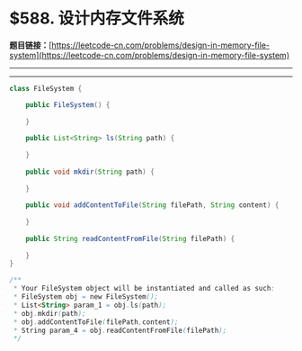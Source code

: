 # $588. 设计内存文件系统

**题目链接：**[https://leetcode-cn.com/problems/design-in-memory-file-system](https://leetcode-cn.com/problems/design-in-memory-file-system)

---

<Cards card="leetcode_588_design-in-memory-file-system"></Cards>

---

```java
class FileSystem {

    public FileSystem() {
        
    }
    
    public List<String> ls(String path) {
        
    }
    
    public void mkdir(String path) {
        
    }
    
    public void addContentToFile(String filePath, String content) {
        
    }
    
    public String readContentFromFile(String filePath) {
        
    }
}

/**
 * Your FileSystem object will be instantiated and called as such:
 * FileSystem obj = new FileSystem();
 * List<String> param_1 = obj.ls(path);
 * obj.mkdir(path);
 * obj.addContentToFile(filePath,content);
 * String param_4 = obj.readContentFromFile(filePath);
 */
```